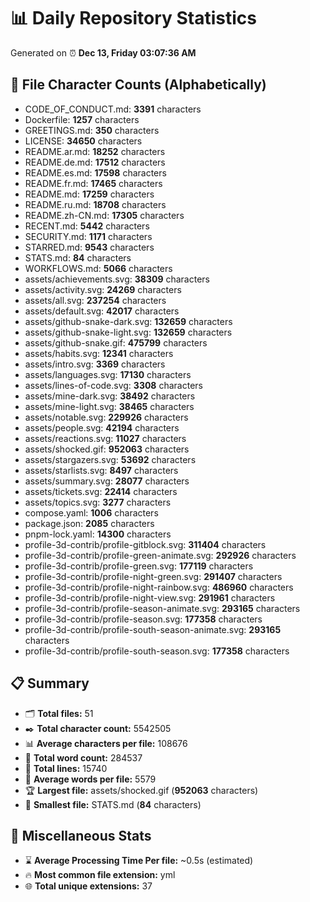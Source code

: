 # 📊 Daily Repository Statistics
Generated on ⏰ **Dec 13, Friday 03:07:36 AM**

## 📂 File Character Counts (Alphabetically)
- CODE_OF_CONDUCT.md: **3391** characters
- Dockerfile: **1257** characters
- GREETINGS.md: **350** characters
- LICENSE: **34650** characters
- README.ar.md: **18252** characters
- README.de.md: **17512** characters
- README.es.md: **17598** characters
- README.fr.md: **17465** characters
- README.md: **17259** characters
- README.ru.md: **18708** characters
- README.zh-CN.md: **17305** characters
- RECENT.md: **5442** characters
- SECURITY.md: **1171** characters
- STARRED.md: **9543** characters
- STATS.md: **84** characters
- WORKFLOWS.md: **5066** characters
- assets/achievements.svg: **38309** characters
- assets/activity.svg: **24269** characters
- assets/all.svg: **237254** characters
- assets/default.svg: **42017** characters
- assets/github-snake-dark.svg: **132659** characters
- assets/github-snake-light.svg: **132659** characters
- assets/github-snake.gif: **475799** characters
- assets/habits.svg: **12341** characters
- assets/intro.svg: **3369** characters
- assets/languages.svg: **17130** characters
- assets/lines-of-code.svg: **3308** characters
- assets/mine-dark.svg: **38492** characters
- assets/mine-light.svg: **38465** characters
- assets/notable.svg: **229926** characters
- assets/people.svg: **42194** characters
- assets/reactions.svg: **11027** characters
- assets/shocked.gif: **952063** characters
- assets/stargazers.svg: **53692** characters
- assets/starlists.svg: **8497** characters
- assets/summary.svg: **28077** characters
- assets/tickets.svg: **22414** characters
- assets/topics.svg: **3277** characters
- compose.yaml: **1006** characters
- package.json: **2085** characters
- pnpm-lock.yaml: **14300** characters
- profile-3d-contrib/profile-gitblock.svg: **311404** characters
- profile-3d-contrib/profile-green-animate.svg: **292926** characters
- profile-3d-contrib/profile-green.svg: **177119** characters
- profile-3d-contrib/profile-night-green.svg: **291407** characters
- profile-3d-contrib/profile-night-rainbow.svg: **486960** characters
- profile-3d-contrib/profile-night-view.svg: **291961** characters
- profile-3d-contrib/profile-season-animate.svg: **293165** characters
- profile-3d-contrib/profile-season.svg: **177358** characters
- profile-3d-contrib/profile-south-season-animate.svg: **293165** characters
- profile-3d-contrib/profile-south-season.svg: **177358** characters

## 📋 Summary
- 🗂️ **Total files:** 51
- ✒️ **Total character count:** 5542505
- 📊 **Average characters per file:** 108676
- 📝 **Total word count:** 284537
- 🧾 **Total lines:** 15740
- 📐 **Average words per file:** 5579
- 🏆 **Largest file:** assets/shocked.gif (**952063** characters)
- 🥉 **Smallest file:** STATS.md (**84** characters)

## 🌟 Miscellaneous Stats
- ⌛ **Average Processing Time Per file:** ~0.5s (estimated)
- 🔥 **Most common file extension:** yml
- 🌐 **Total unique extensions:** 37
